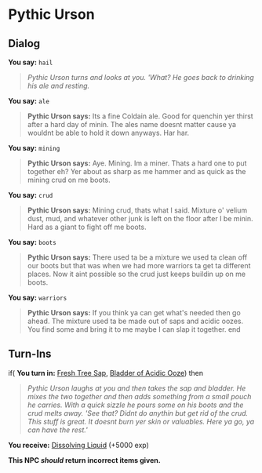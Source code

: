 # Pythic Urson
## Dialog

**You say:** `hail`



>*Pythic Urson turns and looks at you. 'What? He goes back to drinking his ale and resting.*

**You say:** `ale`



>**Pythic Urson says:** Its a fine Coldain ale. Good for quenchin yer thirst after a hard day of minin. The ales name doesnt matter cause ya wouldnt be able to hold it down anyways. Har har.

**You say:** `mining`



>**Pythic Urson says:** Aye. Mining. Im a miner. Thats a hard one to put together eh? Yer about as sharp as me hammer and as quick as the mining crud on me boots.

**You say:** `crud`



>**Pythic Urson says:** Mining crud, thats what I said. Mixture o' velium dust, mud, and whatever other junk is left on the floor after I be minin. Hard as a giant to fight off me boots.

**You say:** `boots`



>**Pythic Urson says:** There used ta be a mixture we used ta clean off our boots but that was when we had more warriors ta get ta different places. Now it aint possible so the crud just keeps buildin up on me boots.

**You say:** `warriors`



>**Pythic Urson says:** If you think ya can get what's needed then go ahead. The mixture used ta be made out of saps and acidic oozes. You find some and bring it to me maybe I can slap it together.
end

## Turn-Ins





if( **You turn in:** [Fresh Tree Sap](/item/30058), [Bladder of Acidic Ooze](/item/30060)) then 


>*Pythic Urson laughs at you and then takes the sap and bladder.  He mixes the two together and then adds something from a small pouch he carries.  With a quick sizzle he pours some on his boots and the crud melts away.  'See that?  Didnt do anythin but get rid of the crud.   This stuff is great.  It doesnt burn yer skin or valuables.  Here ya go, ya can have the rest.'*


 **You receive:**  [Dissolving Liquid](/item/30061) (+5000 exp)

**This NPC *should* return incorrect items given.**
